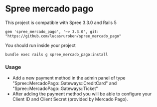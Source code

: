 # Spree mercado pago

This project is compatible with Spree 3.3.0 and Rails 5
```
gem 'spree_mercado_pago', '~> 3.3.0', git: "https://github.com/lucasruroken/spree_mercado_pago"
```

You should run inside your project
```
bundle exec rails g spree_mercado_pago:install
```
### Usage
* Add a new payment method in the admin panel of type "Spree::MercadoPago::Gateways::CreditCard" and "Spree::MercadoPago::Gateways::Ticket"
* After adding the payment method you will be able to configure your Client ID and Client Secret (provided by Mercado Pago).
